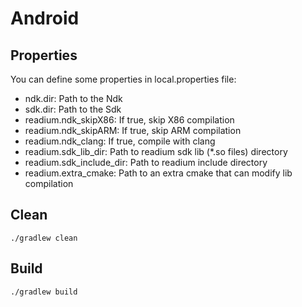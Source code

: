 # Android

## Properties

You can define some properties in local.properties file:

* ndk.dir: Path to the Ndk
* sdk.dir: Path to the Sdk
* readium.ndk_skipX86: If true, skip X86 compilation
* readium.ndk_skipARM: If true, skip ARM compilation
* readium.ndk_clang: If true, compile with clang
* readium.sdk_lib_dir: Path to readium sdk lib (*.so files) directory
* readium.sdk_include_dir: Path to readium include directory
* readium.extra_cmake: Path to an extra cmake that can modify lib compilation

## Clean

```
./gradlew clean
```

## Build

```
./gradlew build
```
